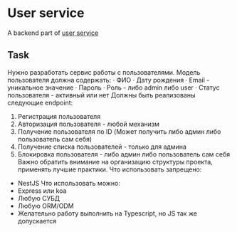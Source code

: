 # User service

A backend part of [user service](http://128.199.43.180:3000)

## Task

Нужно разработать сервис работы с пользователями. Модель пользователя должна содержать:
·	ФИО
·	Дату рождения
·	Email - уникальное значение
·	Пароль
·	Роль - либо admin либо user
·	Статус пользователя - активный или нет
Должны быть реализованы следующие endpoint:
1.	Регистрация пользователя
2.	Авторизация пользователя - любой механизм
3.	Получение пользователя по ID (Может получить либо админ либо пользователь сам себя)
4.	Получение списка пользователей - только для админа
5.	Блокировка пользователя - либо админ либо пользователь сам себя
Важно обратить внимание на организацию структуры проекта, применять лучшие практики.
Что использовать запрещено:
- NestJS
Что использовать можно:
- Express или koa
- Любую СУБД
- Любую ORM/ODM
- Желательно работу выполнить на Typescript, но JS так же допускается
